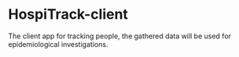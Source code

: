 # HospiTrack-client
The client app for tracking people, the gathered data will be used for epidemiological investigations.
